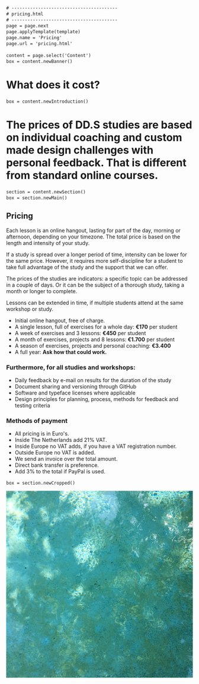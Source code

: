 
~~~
# ----------------------------------------
# pricing.html
# ----------------------------------------
page = page.next
page.applyTemplate(template)  
page.name = 'Pricing'
page.url = 'pricing.html'

content = page.select('Content')
box = content.newBanner()
~~~
# What does it cost?

~~~
box = content.newIntroduction()
~~~
# The prices of DD.S studies are based on individual coaching and custom made design challenges with personal feedback. That is different from standard online courses.
~~~
section = content.newSection()
box = section.newMain()
~~~

## Pricing

Each lesson is an online hangout, lasting for part of the day, morning or afternoon, depending on your timezone. The total price is based on the length and intensity of your study. 

If a study is spread over a longer period of time, intensity can be lower for the same price. However, it requires more self-discipline for a student to take full advantage of the study and the support that we can offer.

The prices of the studies are indicators: a specific topic can be addressed in a couple of days. Or it can be the subject of a thorough study, taking a month or longer to complete.

Lessons can be extended in time, if multiple students attend at the same workshop or study.

* Initial online hangout, free of charge.
* A single lesson, full of exercises for a whole day: **€170** per student
* A week of exercises and 3 lessons: **€450** per student
* A month of exercises, projects and 8 lessons: **€1.700** per student
* A season of exercises, projects and personal coaching: **€3.400**
* A full year: **Ask how that could work.**

### Furthermore, for all studies and workshops:

* Daily feedback by e-mail on results for the duration of the study
* Document sharing and versioning through GitHub
* Software and typeface licenses where applicable
* Design principles for planning, process, methods for feedback and testing criteria 

### Methods of payment

* All pricing is in Euro's.
* Inside The Netherlands add 21% VAT.
* Inside Europe no VAT adds, if you have a VAT registration number.
* Outside Europe no VAT is added.
* We send an invoice over the total amount.
* Direct bank transfer is preference. 
* Add 3% to the total if PayPal is used.

~~~ 
box = section.newCropped()
~~~

![IMG_5840.jpg w=900 y=center x=center](images/IMG_5840.jpg)
